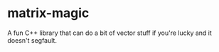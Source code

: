 matrix-magic
============

A fun C++ library that can do a bit of vector stuff if you're lucky and it doesn't segfault.
